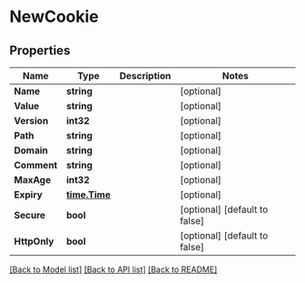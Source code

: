 # NewCookie

## Properties
Name | Type | Description | Notes
------------ | ------------- | ------------- | -------------
**Name** | **string** |  | [optional] 
**Value** | **string** |  | [optional] 
**Version** | **int32** |  | [optional] 
**Path** | **string** |  | [optional] 
**Domain** | **string** |  | [optional] 
**Comment** | **string** |  | [optional] 
**MaxAge** | **int32** |  | [optional] 
**Expiry** | [**time.Time**](time.Time.md) |  | [optional] 
**Secure** | **bool** |  | [optional] [default to false]
**HttpOnly** | **bool** |  | [optional] [default to false]

[[Back to Model list]](../README.md#documentation-for-models) [[Back to API list]](../README.md#documentation-for-api-endpoints) [[Back to README]](../README.md)


